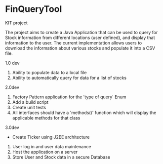 # FinQueryTool
KIT project

The project aims to create a Java Application that can be used to query for Stock information from different locations (user defined), and display that information to the user.
The current implementation allows users to download the information about various stocks and populate it into a CSV file.

1.0 dev
1. Ability to populate data to a local file
2. Ability to automatically query for data for a list of stocks

2.0dev
1. Factory Pattern application for the 'type of query' Enum
2. Add a build script
3. Create unit tests
4. All interfaces should have a 'methods()' function which will display the applicable methods for that class

3.0dev
- Create Ticker using J2EE architecture
1. User log in and user data maintenance
2. Host the application on a server
3. Store User and Stock data in a secure Database
